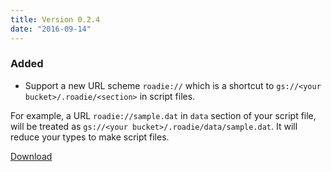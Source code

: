 ```yaml
---
title: Version 0.2.4
date: "2016-09-14"
---
```

### Added
- Support a new URL scheme `roadie://` which is a shortcut to
  `gs://<your bucket>/.roadie/<section>` in script files.

For example, a URL `roadie://sample.dat` in `data` section of your script file,
will be treated as `gs://<your bucket>/.roadie/data/sample.dat`.
It will reduce your types to make script files.

[Download](https://github.com/jkawamoto/roadie/releases/v0.2.4)
